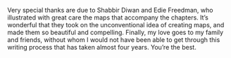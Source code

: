 Very special thanks are due to Shabbir Diwan and Edie Freedman, who illustrated with great care the
maps that accompany the chapters. It’s wonderful that they took on the unconventional idea of
creating maps, and made them so beautiful and compelling. Finally, my love goes to my family and friends, without whom I would not have been able to get
through this writing process that has taken almost four years. You’re the best.
